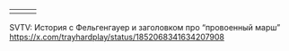 
|     |     |     |
| --- | --- | --- |
|     |     |     |
SVTV: История с Фельгенгауер и заголовком про “провоенный марш”
https://x.com/trayhardplay/status/1852068341634207908

